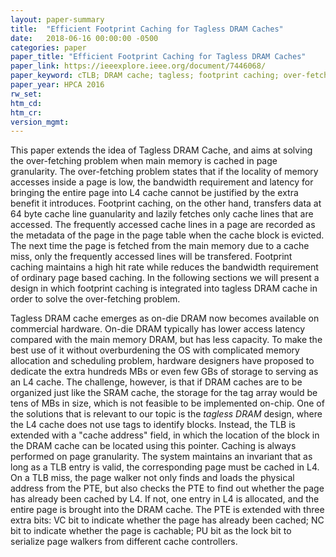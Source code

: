 ```yaml
---
layout: paper-summary
title:  "Efficient Footprint Caching for Tagless DRAM Caches"
date:   2018-06-16 00:00:00 -0500
categories: paper
paper_title: "Efficient Footprint Caching for Tagless DRAM Caches"
paper_link: https://ieeexplore.ieee.org/document/7446068/
paper_keyword: cTLB; DRAM cache; tagless; footprint caching; over-fetching
paper_year: HPCA 2016
rw_set: 
htm_cd: 
htm_cr: 
version_mgmt: 
---
```


This paper extends the idea of Tagless DRAM Cache, and aims at solving the over-fetching
problem when main memory is cached in page granularity. The over-fetching problem states that
if the locality of memory accesses inside a page is low, the bandwidth requirement and latency for 
bringing the entire page into L4 cache cannot be justified by the extra benefit it introduces. Footprint 
caching, on the other hand, transfers data at 64 byte cache line guanularity and lazily fetches only cache 
lines that are accessed. The frequently accessed cache lines in a page are recorded as the metadata
of the page in the page table when the cache block is evicted. The next time the page is fetched from the main 
memory due to a cache miss, only the frequently accessed lines will be transfered. Footprint caching maintains 
a high hit rate while reduces the bandwidth requirement of ordinary page based caching. In the following sections
we will present a design in which footprint caching is integrated into tagless DRAM cache in order to 
solve the over-fetching problem.

Tagless DRAM cache emerges as on-die DRAM now becomes available on commercial hardware. On-die DRAM
typically has lower access latency compared with the main memory DRAM, but has less capacity. To make the 
best use of it without overburdening the OS with complicated memory allocation and scheduling problem, hardware 
designers have proposed to dedicate the extra hundreds MBs or even few GBs of storage to serving as an L4 cache. 
The challenge, however, is that if DRAM caches are to be organized just like the SRAM cache, the storage 
for the tag array would be tens of MBs in size, which is not feasible to be implemented on-chip. One of the solutions
that is relevant to our topic is the *tagless DRAM* design, where the L4 cache does not use tags to identify blocks.
Instead, the TLB is extended with a "cache address" field, in which the location of the block in the DRAM cache 
can be located using this pointer. Caching is always performed on page granularity. The system maintains an 
invariant that as long as a TLB entry is valid, the corresponding page must be cached in L4. On a TLB miss, the 
page walker not only finds and loads the physical address from the PTE, but also checks the PTE to find out 
whether the page has already been cached by L4. If not, one entry in L4 is allocated, and the entire page is 
brought into the DRAM cache. The PTE is extended with three extra bits: VC bit to indicate whether the page 
has already been cached; NC bit to indicate whether the page is cachable; PU bit as the lock bit to serialize
page walkers from different cache controllers.